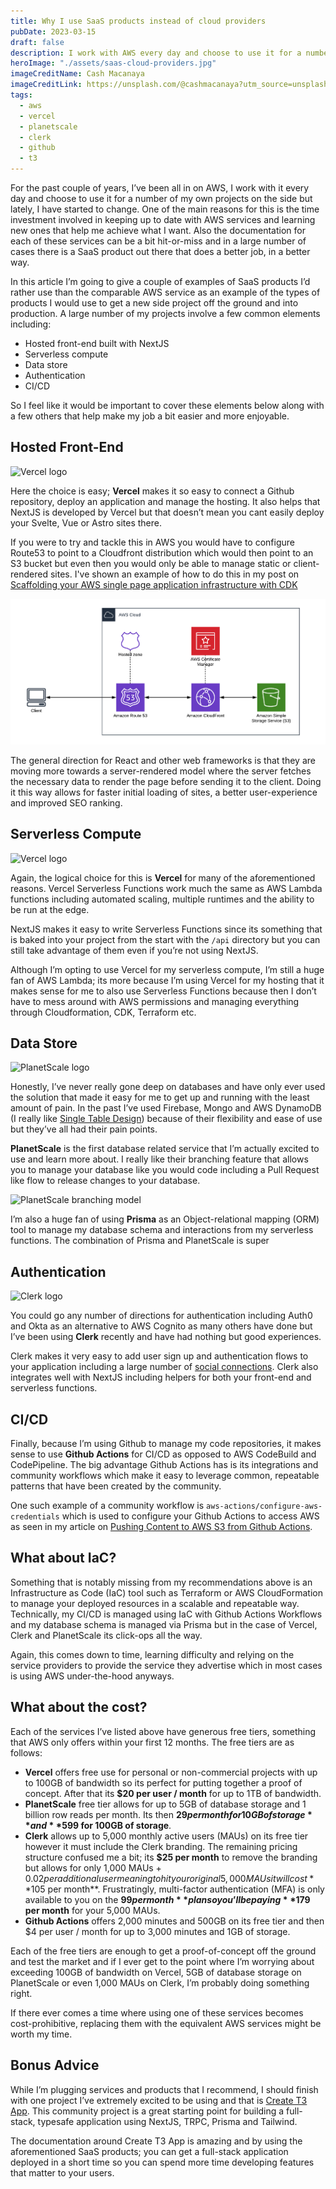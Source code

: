 ```yaml
---
title: Why I use SaaS products instead of cloud providers
pubDate: 2023-03-15
draft: false
description: I work with AWS every day and choose to use it for a number of my own projects but lately I've started to change. Lets explore some SaaS products out there that will do a better job, in a better way.
heroImage: "./assets/saas-cloud-providers.jpg"
imageCreditName: Cash Macanaya
imageCreditLink: https://unsplash.com/@cashmacanaya?utm_source=unsplash&utm_medium=referral&utm_content=creditCopyText
tags:
  - aws
  - vercel
  - planetscale
  - clerk
  - github
  - t3
---
```


For the past couple of years, I’ve been all in on AWS, I work with it every day and choose to use it for a number of my own projects on the side but lately, I have started to change. One of the main reasons for this is the time investment involved in keeping up to date with AWS services and learning new ones that help me achieve what I want. Also the documentation for each of these services can be a bit hit-or-miss and in a large number of cases there is a SaaS product out there that does a better job, in a better way.

In this article I’m going to give a couple of examples of SaaS products I’d rather use than the comparable AWS service as an example of the types of products I would use to get a new side project off the ground and into production. A large number of my projects involve a few common elements including:

- Hosted front-end built with NextJS
- Serverless compute
- Data store
- Authentication
- CI/CD

So I feel like it would be important to cover these elements below along with a few others that help make my job a bit easier and more enjoyable.

## Hosted Front-End

<img src="/assets/Vercel_logo_black.svg" alt="Vercel logo" style="max-width: 500px">

Here the choice is easy; **Vercel** makes it so easy to connect a Github repository, deploy an application and manage the hosting. It also helps that NextJS is developed by Vercel but that doesn’t mean you cant easily deploy your Svelte, Vue or Astro sites there.

If you were to try and tackle this in AWS you would have to configure Route53 to point to a Cloudfront distribution which would then point to an S3 bucket but even then you would only be able to manage static or client-rendered sites. I've shown an example of how to do this in my post on [Scaffolding your AWS single page application infrastructure with CDK](/blog/scaffolding-your-aws-single-page-application-infrastructure-with-cdk)

![AWS Hosting Infrastructure](./assets/cdk-hosting-infrastructure.png)

The general direction for React and other web frameworks is that they are moving more towards a server-rendered model where the server fetches the necessary data to render the page before sending it to the client. Doing it this way allows for faster initial loading of sites, a better user-experience and improved SEO ranking.

## Serverless Compute

<img src="/assets/Vercel_logo_black.svg" alt="Vercel logo" style="max-width: 500px">

Again, the logical choice for this is **Vercel** for many of the aforementioned reasons. Vercel Serverless Functions work much the same as AWS Lambda functions including automated scaling, multiple runtimes and the ability to be run at the edge.

NextJS makes it easy to write Serverless Functions since its something that is baked into your project from the start with the `/api` directory but you can still take advantage of them even if you’re not using NextJS.

Although I’m opting to use Vercel for my serverless compute, I’m still a huge fan of AWS Lambda; its more because I’m using Vercel for my hosting that it makes sense for me to also use Serverless Functions because then I don’t have to mess around with AWS permissions and managing everything through Cloudformation, CDK, Terraform etc.

## Data Store

<img src="/assets/planetscale-logo.png" alt="PlanetScale logo" style="max-width: 500px">

Honestly, I’ve never really gone deep on databases and have only ever used the solution that made it easy for me to get up and running with the least amount of pain. In the past I’ve used Firebase, Mongo and AWS DynamoDB (I really like [Single Table Design](https://aws.amazon.com/blogs/compute/creating-a-single-table-design-with-amazon-dynamodb/)) because of their flexibility and ease of use but they’ve all had their pain points.

**PlanetScale** is the first database related service that I’m actually excited to use and learn more about. I really like their branching feature that allows you to manage your database like you would code including a Pull Request like flow to release changes to your database.

![PlanetScale branching model](https://planetscale-images.imgix.net/assets/docs/concepts/branching/diagram.png)

I’m also a huge fan of using **Prisma** as an Object-relational mapping (ORM) tool to manage my database schema and interactions from my serverless functions. The combination of Prisma and PlanetScale is super

## Authentication

<img src="/assets/clerk-logo.svg" alt="Clerk logo" style="max-width: 500px">

You could go any number of directions for authentication including Auth0 and Okta as an alternative to AWS Cognito as many others have done but I’ve been using **Clerk** recently and have had nothing but good experiences.

Clerk makes it very easy to add user sign up and authentication flows to your application including a large number of [social connections](https://clerk.dev/docs/authentication/social-connections-oauth). Clerk also integrates well with NextJS including helpers for both your front-end and serverless functions.

## CI/CD

Finally, because I’m using Github to manage my code repositories, it makes sense to use **Github Actions** for CI/CD as opposed to AWS CodeBuild and CodePipeline. The big advantage Github Actions has is its integrations and community workflows which make it easy to leverage common, repeatable patterns that have been created by the community.

One such example of a community workflow is `aws-actions/configure-aws-credentials` which is used to configure your Github Actions to access AWS as seen in my article on [Pushing Content to AWS S3 from Github Actions](https://www.timveletta.com/blog/pushing-content-to-s3-from-github-actions).

## What about IaC?

Something that is notably missing from my recommendations above is an Infrastructure as Code (IaC) tool such as Terraform or AWS CloudFormation to manage your deployed resources in a scalable and repeatable way. Technically, my CI/CD is managed using IaC with Github Actions Workflows and my database schema is managed via Prisma but in the case of Vercel, Clerk and PlanetScale its click-ops all the way.

Again, this comes down to time, learning difficulty and relying on the service providers to provide the service they advertise which in most cases is using AWS under-the-hood anyways.

## What about the cost?

Each of the services I’ve listed above have generous free tiers, something that AWS only offers within your first 12 months. The free tiers are as follows:

- **Vercel** offers free use for personal or non-commercial projects with up to 100GB of bandwidth so its perfect for putting together a proof of concept. After that its **$20 per user / month** for up to 1TB of bandwidth.
- **PlanetScale** free tier allows for up to 5GB of database storage and 1 billion row reads per month. Its then **$29 per month for 10GB of storage** and **$599 for 100GB of storage**.
- **Clerk** allows up to 5,000 monthly active users (MAUs) on its free tier however it must include the Clerk branding. The remaining pricing structure confused me a bit; its **$25 per month** to remove the branding but allows for only 1,000 MAUs + $0.02 per additional user meaning to hit your original 5,000 MAUs it will cost **$105 per month**. Frustratingly, multi-factor authentication (MFA) is only available to you on the **$99 per month** plan so you’ll be paying **$179 per month** for your 5,000 MAUs.
- **Github Actions** offers 2,000 minutes and 500GB on its free tier and then $4 per user / month for up to 3,000 minutes and 1GB of storage.

Each of the free tiers are enough to get a proof-of-concept off the ground and test the market and if I ever get to the point where I’m worrying about exceeding 100GB of bandwidth on Vercel, 5GB of database storage on PlanetScale or even 1,000 MAUs on Clerk, I’m probably doing something right.

If there ever comes a time where using one of these services becomes cost-prohibitive, replacing them with the equivalent AWS services might be worth my time.

## Bonus Advice

While I’m plugging services and products that I recommend, I should finish with one project I’ve extremely excited to be using and that is [Create T3 App](https://create.t3.gg/). This community project is a great starting point for building a full-stack, typesafe application using NextJS, TRPC, Prisma and Tailwind.

The documentation around Create T3 App is amazing and by using the aforementioned SaaS products; you can get a full-stack application deployed in a short time so you can spend more time developing features that matter to your users.
